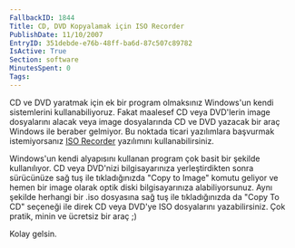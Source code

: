 ```yaml
---
FallbackID: 1844
Title: CD, DVD Kopyalamak için ISO Recorder
PublishDate: 11/10/2007
EntryID: 351debde-e76b-48ff-ba6d-87c507c89782
IsActive: True
Section: software
MinutesSpent: 0
Tags: 
---
```

CD ve DVD yaratmak için ek bir program olmaksınız Windows'un kendi
sistemlerini kullanabiliyoruz. Fakat maalesef CD veya DVD'lerin image
dosyalarını alacak veya image dosyalarında CD ve DVD yazacak bir araç
Windows ile beraber gelmiyor. Bu noktada ticari yazılımlara başvurmak
istemiyorsanız [ISO
Recorder](http://isorecorder.alexfeinman.com/isorecorder.htm) yazılımını
kullanabilirsiniz.

Windows'un kendi alyapısını kullanan program çok basit bir şekilde
kullanılıyor. CD veya DVD'nizi bilgisayarınıza yerleştirdikten sonra
sürücünüze sağ tuş ile tıkladığınızda "Copy to Image" komutu geliyor ve
hemen bir image olarak optik diski bilgisayarınıza alabiliyorsunuz. Aynı
şekilde herhangi bir .iso dosyasına sağ tuş ile tıkladığınızda da "Copy
To CD" seçeneği ile direk CD veya DVD'ye ISO dosyalarını yazabilirsiniz.
Çok pratik, minin ve ücretsiz bir araç ;)

Kolay gelsin.



